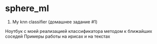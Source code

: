 # sphere_ml
01. My knn classifier (домашнее задание #1)

Ноутбук с моей реализацией классификатора методом к ближайших соседей
Примеры работы на ирисах и на текстах
